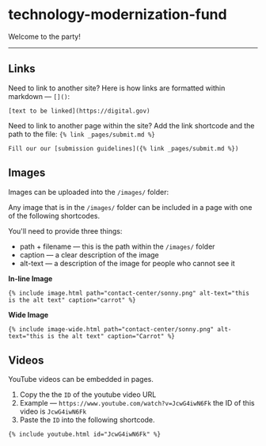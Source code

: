 # technology-modernization-fund
Welcome to the party!

---

## Links

Need to link to another site? Here is how links are formatted within markdown — `[]()`:

```
[text to be linked](https://digital.gov)
```

Need to link to another page within the site?
Add the link shortcode and the path to the file: `{% link _pages/submit.md %}`

```
Fill our our [submission guidelines]({% link _pages/submit.md %})
```

## Images

Images can be uploaded into the `/images/` folder:

Any image that is in the `/images/` folder can be included in a page with one of the following shortcodes.

You'll need to provide three things:
- path + filename — this is the path within the `/images/` folder
- caption — a clear description of the image
- alt-text — a description of the image for people who cannot see it


**In-line Image**
```
{% include image.html path="contact-center/sonny.png" alt-text="this is the alt text" caption="carrot" %}
```

**Wide Image**
```
{% include image-wide.html path="contact-center/sonny.png" alt-text="this is the alt text" caption="Carrot" %}
```

## Videos

YouTube videos can be embedded in pages.

1. Copy the the `ID` of the youtube video URL
  1. Example — `https://www.youtube.com/watch?v=JcwG4iwN6Fk` the ID of this video is `JcwG4iwN6Fk`
2. Paste the `ID` into the following shortcode.

```
{% include youtube.html id="JcwG4iwN6Fk" %}
```
